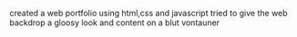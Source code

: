 created a web portfolio using html,css and javascript tried to give the web backdrop a gloosy look and content on a blut vontauner
